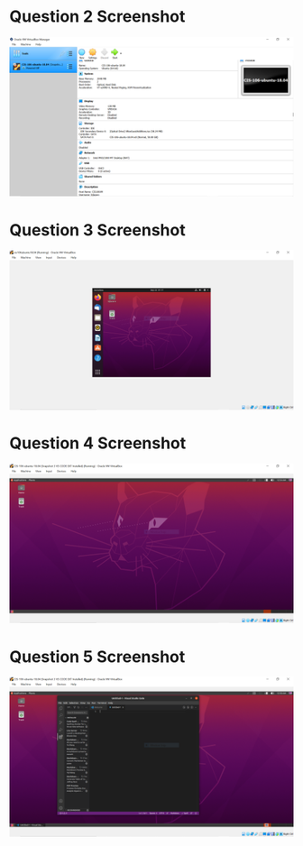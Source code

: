 # Question 2 Screenshot 

![vmsettings](vmsettings.PNG)

# Question 3 Screenshot 

![rawubuntu](rawubuntu.PNG)

# Question 4 Screenshot 

![ubuntureboot](Ubuntureboot.PNG)

# Question 5 Screenshot 

![ubuntuvs](ubuntuvs.PNG)  

